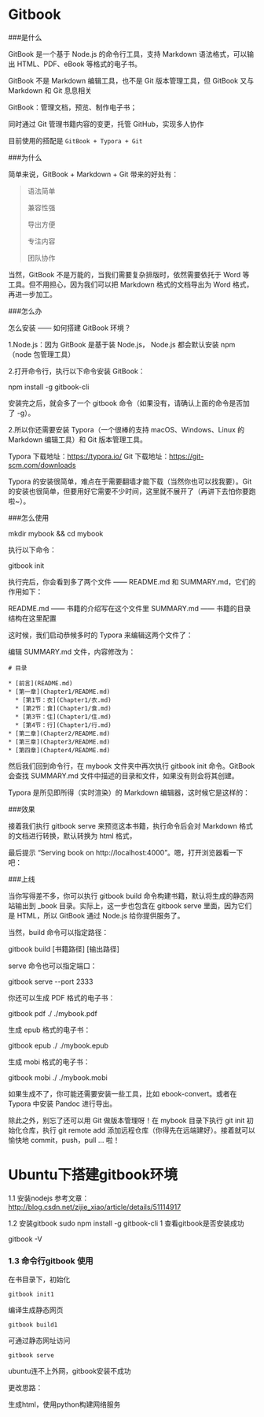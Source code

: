# Gitbook

###是什么

GitBook 是一个基于 Node.js 的命令行工具，支持 Markdown 语法格式，可以输出 HTML、PDF、eBook 等格式的电子书。

GitBook 不是 Markdown 编辑工具，也不是 Git 版本管理工具，但 GitBook 又与 Markdown 和 Git 息息相关

GitBook：管理文档，预览、制作电子书；

同时通过 Git 管理书籍内容的变更，托管 GitHub，实现多人协作

目前使用的搭配是 `GitBook + Typora + Git`



###为什么

简单来说，GitBook + Markdown + Git 带来的好处有：

> 语法简单
>
> 兼容性强
>
> 导出方便
>
> 专注内容
>
> 团队协作

当然，GitBook 不是万能的，当我们需要复杂排版时，依然需要依托于 Word 等工具。但不用担心，因为我们可以把 Markdown 格式的文档导出为 Word 格式，再进一步加工。



###怎么办

怎么安装 —— 如何搭建 GitBook 环境？

1.Node.js：因为 GitBook 是基于装 Node.js， Node.js 都会默认安装 npm（node 包管理工具）

2.打开命令行，执行以下命令安装 GitBook：

npm install -g gitbook-cli

安装完之后，就会多了一个 gitbook 命令（如果没有，请确认上面的命令是否加了 -g）。

2.所以你还需要安装 Typora（一个很棒的支持 macOS、Windows、Linux 的 Markdown 编辑工具）和 Git 版本管理工具。

Typora 下载地址：https://typora.io/
Git 下载地址：https://git-scm.com/downloads

Typora 的安装很简单，难点在于需要翻墙才能下载（当然你也可以找我要）。Git 的安装也很简单，但要用好它需要不少时间，这里就不展开了（再讲下去怕你要跑啦~）。



###怎么使用

mkdir mybook &&  cd mybook

执行以下命令：

gitbook init

执行完后，你会看到多了两个文件 —— README.md 和 SUMMARY.md，它们的作用如下：

README.md —— 书籍的介绍写在这个文件里
SUMMARY.md —— 书籍的目录结构在这里配置

这时候，我们启动恭候多时的 Typora 来编辑这两个文件了：

编辑 SUMMARY.md 文件，内容修改为：

```
# 目录

* [前言](README.md)
* [第一章](Chapter1/README.md)
  * [第1节：衣](Chapter1/衣.md)
  * [第2节：食](Chapter1/食.md)
  * [第3节：住](Chapter1/住.md)
  * [第4节：行](Chapter1/行.md)
* [第二章](Chapter2/README.md)
* [第三章](Chapter3/README.md)
* [第四章](Chapter4/README.md)

```


然后我们回到命令行，在 mybook 文件夹中再次执行 gitbook init 命令。GitBook 会查找 SUMMARY.md 文件中描述的目录和文件，如果没有则会将其创建。

Typora 是所见即所得（实时渲染）的 Markdown 编辑器，这时候它是这样的：



###效果

接着我们执行 gitbook serve 来预览这本书籍，执行命令后会对 Markdown 格式的文档进行转换，默认转换为 html 格式，

最后提示 “Serving book on http://localhost:4000”。嗯，打开浏览器看一下吧：



###上线

当你写得差不多，你可以执行 gitbook build 命令构建书籍，默认将生成的静态网站输出到 _book 目录。实际上，这一步也包含在 gitbook serve 里面，因为它们是 HTML，所以 GitBook 通过 Node.js 给你提供服务了。

当然，build 命令可以指定路径：

gitbook build [书籍路径] [输出路径]

serve 命令也可以指定端口：

gitbook serve --port 2333

你还可以生成 PDF 格式的电子书：

gitbook pdf ./ ./mybook.pdf

生成 epub 格式的电子书：

gitbook epub ./ ./mybook.epub

生成 mobi 格式的电子书：

gitbook mobi ./ ./mybook.mobi

如果生成不了，你可能还需要安装一些工具，比如 ebook-convert。或者在 Typora 中安装 Pandoc 进行导出。

除此之外，别忘了还可以用 Git 做版本管理呀！在 mybook 目录下执行 git init 初始化仓库，执行 git remote add 添加远程仓库（你得先在远端建好）。接着就可以愉快地 commit，push，pull … 啦！

# Ubuntu下搭建gitbook环境

1.1 安装nodejs
参考文章：http://blog.csdn.net/zijie_xiao/article/details/51114917

1.2 安装gitbook
sudo npm install -g gitbook-cli
1
查看gitbook是否安装成功

gitbook -V

### 1.3 命令行gitbook 使用

在书目录下，初始化

```
gitbook init1
```

编译生成静态网页

```
gitbook build1
```

可通过静态网址访问

```
gitbook serve
```

ubuntu连不上外网，gitbook安装不成功

更改思路：

生成html，使用python构建网络服务